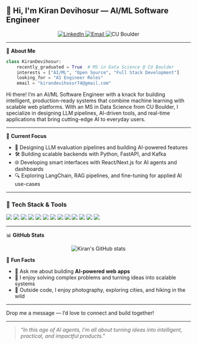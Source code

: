 ## 👋 Hi, I'm Kiran Devihosur — AI/ML Software Engineer

<p align="center">
  <a href="https://www.linkedin.com/in/kiran-devihosur/" target="_blank">
    <img src="https://img.shields.io/badge/Connect%20on-LinkedIn-blue?logo=linkedin" alt="LinkedIn">
  </a>
  <a href="mailto:kirandevihosur74@gmail.com">
    <img src="https://img.shields.io/badge/Email-Me-red?logo=gmail" alt="Email">
  </a>
  <img src="https://img.shields.io/badge/CU%20Boulder-Alumni-579ACA" alt="CU Boulder">
</p>

---

🚀 **About Me**

```python
class KiranDevihosur:
    recently_graduated = True  # MS in Data Science @ CU Boulder
    interests = ["AI/ML", "Open Source", "Full Stack Development"]
    looking_for = "AI Engineer Roles"
    email = "kirandevihosur74@gmail.com"
```

Hi there! I’m an AI/ML Software Engineer with a knack for building intelligent, production-ready systems that combine machine learning with scalable web platforms. With an MS in Data Science from CU Boulder, I specialize in designing LLM pipelines, AI-driven tools, and real-time applications that bring cutting-edge AI to everyday users.

---

🧠 **Current Focus**

- 🎯 Designing LLM evaluation pipelines and building AI-powered features
- 🛠️ Building scalable backends with Python, FastAPI, and Kafka
- 🌐 Developing smart interfaces with React/Next.js for AI agents and dashboards
- 🔍 Exploring LangChain, RAG pipelines, and fine-tuning for applied AI use-cases

---

### 🔧 Tech Stack & Tools

<p align="left">
  <img src="https://img.shields.io/badge/-Python-3776AB?logo=python&logoColor=white&style=flat-square" />
  <img src="https://img.shields.io/badge/-PyTorch-EE4C2C?logo=pytorch&logoColor=white&style=flat-square" />
  <img src="https://img.shields.io/badge/-LangChain-1C3C3C?logo=chainlink&logoColor=white&style=flat-square" />
  <img src="https://img.shields.io/badge/-LLM%20APIs-10a37f?logo=openai&logoColor=white&style=flat-square" />
  <img src="https://img.shields.io/badge/-React-61DAFB?logo=react&logoColor=black&style=flat-square" />
  <img src="https://img.shields.io/badge/-Next.js-000000?logo=nextdotjs&logoColor=white&style=flat-square" />
  <img src="https://img.shields.io/badge/-FastAPI-009688?logo=fastapi&logoColor=white&style=flat-square" />
  <img src="https://img.shields.io/badge/-Kafka-231F20?logo=apachekafka&logoColor=white&style=flat-square" />
  <img src="https://img.shields.io/badge/-Kubernetes-326CE5?logo=kubernetes&logoColor=white&style=flat-square" />
  <img src="https://img.shields.io/badge/-Docker-2496ED?logo=docker&logoColor=white&style=flat-square" />
  <img src="https://img.shields.io/badge/-AWS-232F3E?logo=amazonaws&logoColor=white&style=flat-square" />
  <img src="https://img.shields.io/badge/-PostgreSQL-4169E1?logo=postgresql&logoColor=white&style=flat-square" />
  <img src="https://img.shields.io/badge/-Redis-DC382D?logo=redis&logoColor=white&style=flat-square" />
</p>


---

📊 **GitHub Stats**

<p align="center">
  <img src="https://github-readme-stats.vercel.app/api?username=kirandevihosur74&show_icons=true&theme=radical" alt="Kiran's GitHub stats">
</p>

🌟 **Fun Facts**

- 💬 Ask me about building **AI-powered web apps**
- 🧩 I enjoy solving complex problems and turning ideas into scalable systems
- 🎨 Outside code, I enjoy photography, exploring cities, and hiking in the wild

---

Drop me a message — I’d love to connect and build together!

---

> *“In this age of AI agents, I’m all about turning ideas into intelligent, practical, and impactful products.”*
